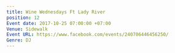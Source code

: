 ```yaml
---
title: Wine Wednesdays Ft Lady River
position: 12
Event date: 2017-10-25 07:00:00 +07:00
Venue: Sidewalk
Event URL: https://www.facebook.com/events/240706446456250/
Genre: DJ
---
```


